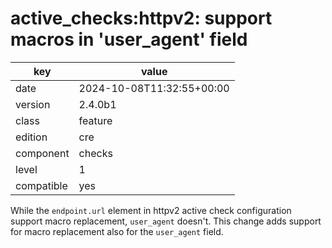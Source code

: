 [//]: # (werk v2)
# active_checks:httpv2: support macros in 'user_agent' field

key        | value
---------- | ---
date       | 2024-10-08T11:32:55+00:00
version    | 2.4.0b1
class      | feature
edition    | cre
component  | checks
level      | 1
compatible | yes

While the `endpoint.url` element in httpv2 active check configuration support macro replacement,
`user_agent` doesn't.
This change adds support for macro replacement also for the `user_agent` field.
